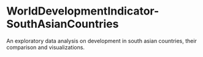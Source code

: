# WorldDevelopmentIndicator-SouthAsianCountries
An exploratory data analysis on development in south asian countries, their comparison and visualizations.
